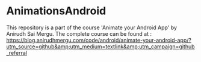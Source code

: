 # AnimationsAndroid
This repository is a part of the course 'Animate your Android App' by Anirudh Sai Mergu.  The complete course can be found at : https://blog.anirudhmergu.com/code/android/animate-your-android-app/?utm_source=github&amp;utm_medium=textlink&amp;utm_campaign=github_referral
